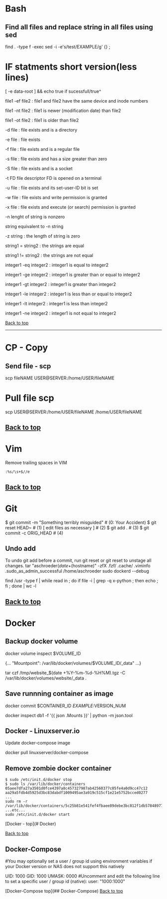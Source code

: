 # Bash

## Find all files and replace string in all files using sed

find . -type f -exec sed -i -e's/test/EXAMPLE/g' {} \;

# IF statments short version(less lines)

[ -e data-root ] && echo true
if sucessfull/true^

file1 -ef file2 : file1 and file2 have the same device and inode numbers

file1 -nt file2 : file1 is newer (modification date) than file2

file1 -ot file2 : file1 is older than file2

-d file : file exists and is a directory

-e file : file exists

-f file : file exists and is a regular file

-s file : file exists and has a size greater than zero

-S file : file exists and is a socket

-t FD  file descriptor FD is opened on a terminal

-u file : file exists and its set-user-ID bit is set

-w file : file exists and write permission is granted

-x file : file exists and execute (or search) permission is granted

-n lenght of string is nonzero

string equivalent to -n string

-z string : the length of string is zero

string1 = string2 : the strings are equal

string1 != string2 : the strings are not equal

integer1 -eq integer2 : integer1 is equal to integer2

integer1 -ge integer2 : integer1 is greater than or equal to integer2

integer1 -gt integer2 : integer1 is greater than integer2

integer1 -le integer2 : integer1 is less than or equal to integer2

integer1 -lt integer2 : integer1 is less than integer2

integer1 -ne integer2 : integer1 is not equal to integer2

[Back to top](#-)

-----
# CP - Copy
## Send file - scp

scp fileNAME USER@SERVER:/home/USER/fileNAME

# Pull file scp

scp USER@SERVER:/home/USER/fileNAME /home/USER/fileNAME


[Back to top](#-)
-----
# Vim

Remove trailing spaces in VIM
```
:%s/\s+$//e
```
[Back to top](#-)
-----
# Git

$ git commit -m "Something terribly misguided" # (0: Your Accident)
$ git reset HEAD~                              # (1)
[ edit files as necessary ]                    # (2)
$ git add .                                    # (3)
$ git commit -c ORIG_HEAD                      # (4)

## Undo add

To undo git add before a commit, run git reset <file> or git reset to unstage all changes.
tar "aschroeder$(date +%s)-$(hostname)" -zfX .fzf/ .cache/ .viminfo .sudo_as_admin_successful /home/aschroeder
sudo dockerd --debug

find /usr -type f | while read in ; do if file -i  | grep -q x-python ; then echo  ; fi ; done | wc -l


[Back to top](#-)
----
# Docker

## Backup docker volume
docker volume inspect $VOLUME_ID

{... "Mountpoint": /var/lib/docker/volumes/$VOLUME_ID/_data" ...}

tar czf /tmp/website_$(date +%Y-%m-%d-%H%M).tgz -C /var/lib/docker/volumes/website/_data .

## Save runnning container as image

docker commit $CONTAINER_ID $EXAMPLE:$VERSION_NUM

docker inspect db1 -f '{{ json .Mounts }}' | python -m json.tool

## Docker - Linuxserver.io

Update docker-compose image

docker pull linuxserver/docker-compose

## Remove zombie docker container

```
$ sudo /etc/init.d/docker stop
$ sudo ls /var/lib/docker/containers
05aee7dfa27a3501d0fce4397a8c457327987ab42560377c05fe4a0d9cc47c12  aa29a5fdb4d5925d3bc83dabdf1009495ae3a919c515cf1e21e5752bcced0277
...
sudo rm -r /var/lib/docker/containers/5c25b81e541fef4fbaee89debe3bc812f1db57848977ec41fd9261191d47e708
...etc...
sudo /etc/init.d/docker start
```
[Docker - top](# Docker)

[Back to top](#-)

## Docker-Compose

#You may optionally set a user / group id using environment variables if your Docker version or NAS does not
support this natively

UID: 1000
GID: 1000
UMASK: 0000
#Uncomment and edit the following line to set a specific user / group id (native):
user: "1000:1000"

[Docker-Compose top](## Docker-Compose)
[Back to top](#-)
